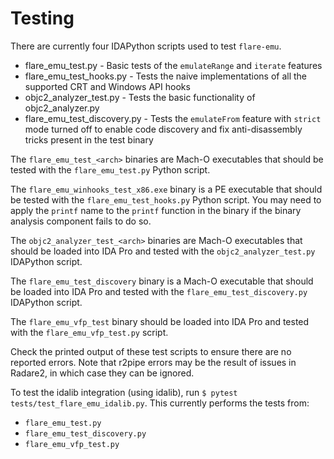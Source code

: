 # Testing

There are currently four IDAPython scripts used to test `flare-emu`.

* flare_emu_test.py - Basic tests of the `emulateRange` and `iterate` features
* flare_emu_test_hooks.py - Tests the naive implementations of all the supported CRT and Windows API hooks
* objc2_analyzer_test.py - Tests the basic functionality of objc2_analyzer.py
* flare_emu_test_discovery.py - Tests the `emulateFrom` feature with `strict` mode turned off to enable code discovery and fix anti-disassembly tricks present in the test binary

The `flare_emu_test_<arch>` binaries are Mach-O executables that should be tested with the `flare_emu_test.py` Python script.

The `flare_emu_winhooks_test_x86.exe` binary is a PE executable that should be tested with the `flare_emu_test_hooks.py` Python script. You may need to apply the `printf` name to the `printf` function in the binary if the binary analysis component fails to do so.

The `objc2_analyzer_test_<arch>` binaries are Mach-O executables that should be loaded into IDA Pro and tested with the `objc2_analyzer_test.py` IDAPython script.

The `flare_emu_test_discovery` binary is a Mach-O executable that should be loaded into IDA Pro and tested with the `flare_emu_test_discovery.py` IDAPython script.

The `flare_emu_vfp_test` binary should be loaded into IDA Pro and tested with the `flare_emu_vfp_test.py` script.

Check the printed output of these test scripts to ensure there are no reported errors. Note that r2pipe errors may be the result of issues in Radare2, in which case they can be ignored.

To test the idalib integration (using idalib), run `$ pytest tests/test_flare_emu_idalib.py`. This currently performs the tests from:
* `flare_emu_test.py`
* `flare_emu_test_discovery.py`
* `flare_emu_vfp_test.py`
